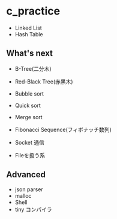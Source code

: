 
# c_practice

- Linked List
- Hash Table

## What's next

- B-Tree(二分木)
- Red-Black Tree(赤黒木)

- Bubble sort
- Quick sort
- Merge sort

- Fibonacci Sequence(フィボナッチ数列)

- Socket 通信
- Fileを扱う系

## Advanced

- json parser
- malloc
- Shell
- tiny コンパイラ
